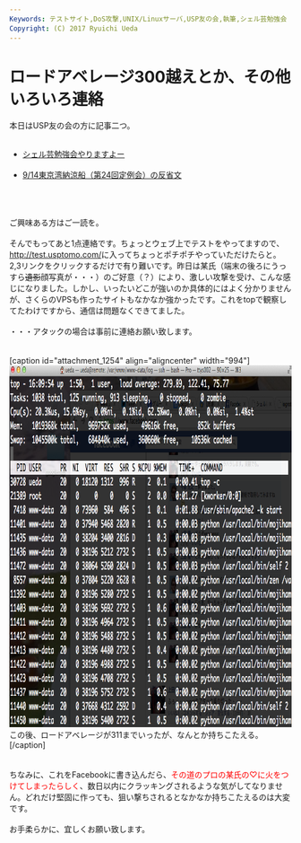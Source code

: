 ```yaml
---
Keywords: テストサイト,DoS攻撃,UNIX/Linuxサーバ,USP友の会,執筆,シェル芸勉強会
Copyright: (C) 2017 Ryuichi Ueda
---
```


# ロードアベレージ300越えとか、その他いろいろ連絡
本日はUSP友の会の方に記事二つ。<br />
<ul><br />
	<li><a title="シェル芸勉強会やりますよー" href="http://www.usptomo.com/PAGE=20130919USPSTUDY" target="_blank">シェル芸勉強会やりますよー</a></li><br />
	<li><a title="9/14東京湾納涼船（第24回定例会）の反省文" href="http://www.usptomo.com/PAGE=20130919NOURYOUSEN" target="_blank">9/14東京湾納涼船（第24回定例会）の反省文</a></li><br />
</ul><br />
<br />
ご興味ある方はご一読を。<br />
<br />
そんでもってあと1点連絡です。ちょっとウェブ上でテストをやってますので、<a href="http://test.usptomo.com/" target="_blank">http://test.usptomo.com/</a>に入ってちょっとポチポチやっていただけたらと。 2,3リンクをクリックするだけで有り難いです。昨日は某氏（端末の後ろにうっすら<del datetime="2013-09-19T01:24:14+00:00">遺影</del>顔写真が・・・）のご好意（？）により、激しい攻撃を受け、こんな感じになりました。しかし、いったいどこが強いのか具体的にはよく分かりませんが、さくらのVPSも作ったサイトもなかなか強かったです。これをtopで観察してたわけですから、通信は問題なくできてました。<br />
<br />
・・・アタックの場合は事前に連絡お願い致します。<br />
<br />
<br />
[caption id="attachment_1254" align="aligncenter" width="994"]<a href="スクリーンショット-2013-09-18-16.10.00.png"><img class="size-full wp-image-1254" alt="この後、ロードアベレージが311までいったが、なんとか持ちこたえる。" src="スクリーンショット-2013-09-18-16.10.00.png" width="994" height="645" /></a> この後、ロードアベレージが311までいったが、なんとか持ちこたえる。[/caption]<br />
<br />
<br />
ちなみに、これをFacebookに書き込んだら、<span style="color: #ff0000;">その道のプロの某氏の♡に火をつけてしまったらしく</span>、数日以内にクラッキングされるような気がしてなりません。どれだけ堅固に作っても、狙い撃ちされるとなかなか持ちこたえるのは大変です。<br />
<br />
お手柔らかに、宜しくお願い致します。

